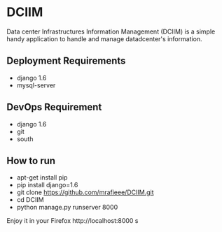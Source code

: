 # DCIIM
Data center Infrastructures Information Management (DCIIM) is a simple handy application to handle and manage datadcenter's information.

Deployment Requirements
-----------
* django 1.6
* mysql-server

DevOps Requirement
------------
* django 1.6
* git
* south

How to run
------------
* apt-get install pip
* pip install django=1.6
* git clone https://github.com/mrafieee/DCIIM.git
* cd DCIIM
* python manage.py runserver 8000

Enjoy it in your Firefox http://localhost:8000
s